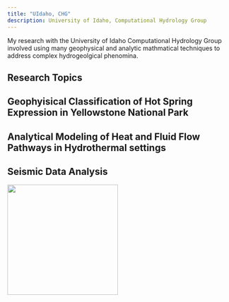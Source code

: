 ```yaml
---
title: "UIdaho, CHG"
description: University of Idaho, Computational Hydrology Group
---
```

My research with the University of Idaho Computational Hydrology Group involved
using many geophysical and analytic mathmatical techniques to address complex
hydrogeolgical phenomina.

 <h2> Research Topics </h2>
<h2>Geophyisical Classification of Hot Spring Expression in Yellowstone National Park </h2>

<h2> Analytical Modeling of Heat and Fluid Flow Pathways in Hydrothermal settings </h2>

 <h2> Seismic Data Analysis </h2>


<img src="proj/chg.png" width="250x">
